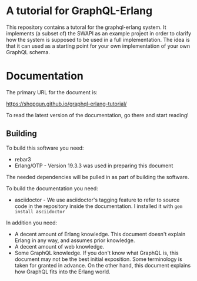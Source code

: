 # A tutorial for GraphQL-Erlang

This repository contains a tutoral for the graphql-erlang system. It
implements (a subset of) the SWAPI as an example project in order to
clarify how the system is supposed to be used in a full
implementation. The idea is that it can used as a starting point for
your own implementation of your own GraphQL schema.

# Documentation

The primary URL for the document is:

https://shopgun.github.io/graphql-erlang-tutorial/

To read the latest version of the documentation, go there and start
reading!

## Building

To build this software you need:

* rebar3
* Erlang/OTP - Version 19.3.3 was used in preparing this document

The needed dependencies will be pulled in as part of building the
software.

To build the documentation you need:

* asciidoctor - We use asciidoctor's tagging feature to refer to
  source code in the repository inside the documentation. I installed
  it with `gem install asciidoctor`

In addition you need:

* A decent amount of Erlang knowledge. This document doesn't explain
  Erlang in any way, and assumes prior knowledge.
* A decent amount of web knowledge.
* Some GraphQL knowledge. If you don't know what GraphQL is, this
  document may not be the best initial exposition. Some terminology
  is taken for granted in advance. On the other hand, this document
  explains how GraphQL fits into the Erlang world.
